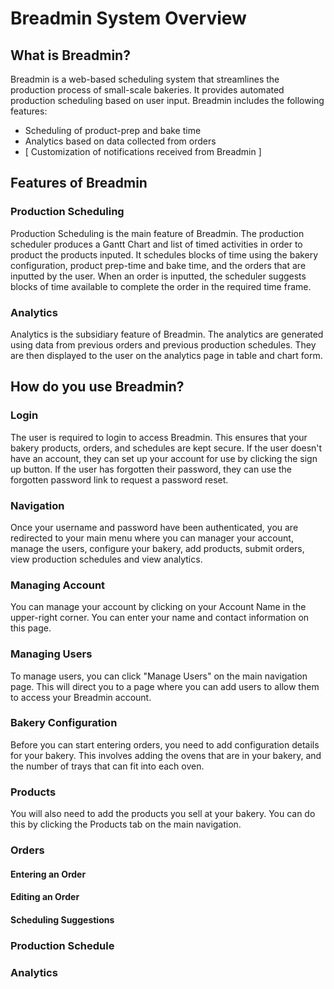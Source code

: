 # Breadmin System Overview
## What is Breadmin?
Breadmin is a web-based scheduling system that streamlines the production process of small-scale bakeries. It provides automated production scheduling based on user input. Breadmin includes the following features:
- Scheduling of product-prep and bake time
- Analytics based on data collected from orders
- [ Customization of notifications received from Breadmin ]

## Features of Breadmin
### Production Scheduling
Production Scheduling is the main feature of Breadmin. The production scheduler produces a Gantt Chart and list of timed activities in order to product the products inputed. It schedules blocks of time using the bakery configuration, product prep-time and bake time, and the orders that are inputted by the user. When an order is inputted, the scheduler suggests blocks of time available to complete the order in the required time frame.

### Analytics
Analytics is the subsidiary feature of Breadmin. The analytics are generated using data from previous orders and previous production schedules. They are then displayed to the user on the analytics page in table and chart form.

## How do you use Breadmin?
### Login
The user is required to login to access Breadmin. This ensures that your bakery products, orders, and schedules are kept secure. If the user doesn't have an account, they can set up your account for use by clicking the sign up button. If the user has forgotten their password, they can use the forgotten password link to request a password reset. 

### Navigation
Once your username and password have been authenticated, you are redirected to your main menu where you can manager your account, manage the users, configure your bakery, add products, submit orders, view production schedules and view analytics.

### Managing Account
You can manage your account by clicking on your Account Name in the upper-right corner. You can enter your name and contact information on this page.

### Managing Users
To manage users, you can click "Manage Users" on the main navigation page. This will direct you to a page where you can add users to allow them to access your Breadmin account.

### Bakery Configuration
Before you can start entering orders, you need to add configuration details for your bakery. This involves adding the ovens that are in your bakery, and the number of trays that can fit into each oven.

### Products
You will also need to add the products you sell at your bakery. You can do this by clicking the Products tab on the main navigation. 

### Orders

#### Entering an Order

#### Editing an Order

#### Scheduling Suggestions

### Production Schedule

### Analytics

